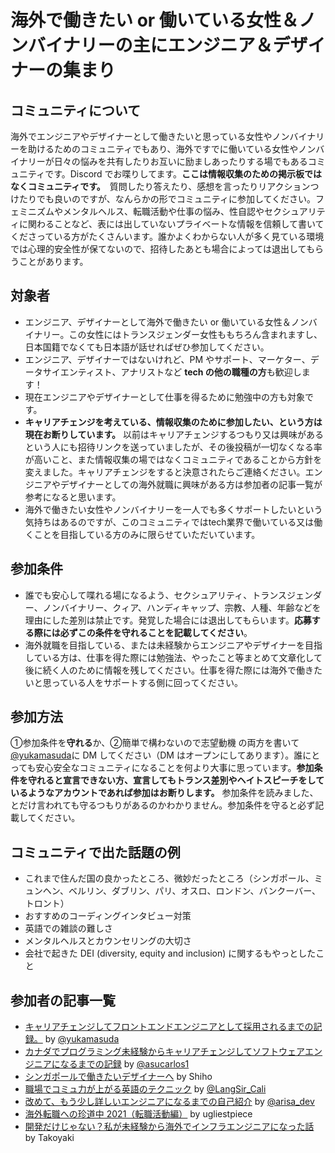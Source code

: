 # 海外で働きたい or 働いている女性＆ノンバイナリーの主にエンジニア＆デザイナーの集まり

## コミュニティについて

海外でエンジニアやデザイナーとして働きたいと思っている女性やノンバイナリーを助けるためのコミュニティでもあり、海外ですでに働いている女性やノンバイナリーが日々の悩みを共有したりお互いに励ましあったりする場でもあるコミュニティです。Discord でお喋りしてます。**ここは情報収集のための掲示板ではなくコミュニティです。**　質問したり答えたり、感想を言ったりリアクションつけたりでも良いのですが、なんらかの形でコミュニティに参加してください。フェミニズムやメンタルヘルス、転職活動や仕事の悩み、性自認やセクシュアリティに関わることなど、表には出していないプライベートな情報を信頼して書いてくださっている方がたくさんいます。誰かよくわからない人が多く見ている環境では心理的安全性が保てないので、招待したあとも場合によっては退出してもらうことがあります。

## 対象者

- エンジニア、デザイナーとして海外で働きたい or 働いている女性＆ノンバイナリー。この女性にはトランスジェンダー女性ももちろん含まれますし、日本国籍でなくても日本語が話せればぜひ参加してください。
- エンジニア、デザイナーではないけれど、PM やサポート、マーケター、データサイエンティスト、アナリストなど **tech の他の職種の方**も歓迎します！
- 現在エンジニアやデザイナーとして仕事を得るために勉強中の方も対象です。
- **キャリアチェンジを考えている、情報収集のために参加したい、という方は現在お断りしています。** 以前はキャリアチェンジするつもり又は興味があるという人にも招待リンクを送っていましたが、その後投稿が一切なくなる率が高いこと、また情報収集の場ではなくコミュニティであることから方針を変えました。キャリアチェンジをすると決意されたらご連絡ください。エンジニアやデザイナーとしての海外就職に興味がある方は参加者の記事一覧が参考になると思います。
- 海外で働きたい女性やノンバイナリーを一人でも多くサポートしたいという気持ちはあるのですが、このコミュニティではtech業界で働いている又は働くことを目指している方のみに限らせていただいています。


## 参加条件

- 誰でも安心して喋れる場になるよう、セクシュアリティ、トランスジェンダー、ノンバイナリー、クィア、ハンディキャップ、宗教、人種、年齢などを理由にした差別は禁止です。発覚した場合には退出してもらいます。**応募する際には必ずこの条件を守れることを記載してください**。
- 海外就職を目指している、または未経験からエンジニアやデザイナーを目指している方は、仕事を得た際には勉強法、やったこと等まとめて文章化して後に続く人のために情報を残してください。仕事を得た際には海外で働きたいと思っている人をサポートする側に回ってください。

## 参加方法

 ①参加条件を**守れる**か、②簡単で構わないので志望動機 の両方を書いて[@yukamasuda](https://twitter.com/yukamasuda)に DM してください（DM はオープンにしてあります）。誰にとっても安心安全なコミュニティになることを何より大事に思っています。**参加条件を守れると宣言できない方、宣言してもトランス差別やヘイトスピーチをしているようなアカウントであれば参加はお断りします。** 参加条件を読みました、とだけ言われても守るつもりがあるのかわかりません。参加条件を守ると必ず記載してください。

## コミュニティで出た話題の例

- これまで住んだ国の良かったところ、微妙だったところ（シンガポール、ミュンヘン、ベルリン、ダブリン、パリ、オスロ、ロンドン、バンクーバー、トロント）
- おすすめのコーディングインタビュー対策
- 英語での雑談の難しさ
- メンタルヘルスとカウンセリングの大切さ
- 会社で起きた DEI (diversity, equity and inclusion) に関するもやっとしたこと

## 参加者の記事一覧

- [キャリアチェンジしてフロントエンドエンジニアとして採用されるまでの記録。](https://note.com/y_ukyk/n/n577cd5a78953) by [@yukamasuda](https://twitter.com/yukamasuda)
- [カナダでプログラミング未経験からキャリアチェンジしてソフトウェアエンジニアになるまでの記録](https://note.com/asucarlos/n/nd2255e5a3da6) by [@asucarlos1](https://twitter.com/asucarlos1)
- [シンガポールで働きたいデザイナーへ](https://note.com/shihoasada/n/n48680fb2ef1d?nt=like_9298) by Shiho
- [職場でコミュ力が上がる英語のテクニック](https://note.com/noot/n/ncd3a46c399db) by [@LangSir_Cali](https://twitter.com/LangSir_Cali)
- [改めて、もう少し詳しいエンジニアになるまでの自己紹介](https://note.com/frontendlifeinde/n/n08d35f0e57c1) by [@arisa_dev](https://twitter.com/arisa_dev)
- [海外転職への珍道中 2021（転職活動編）](https://ugliestpiece.hatenablog.com/entry/2021/09/26/031845) by ugliestpiece
- [開発だけじゃない？私が未経験から海外でインフラエンジニアになった話](https://note.com/mikan_study_aus/n/n7ff1a78c3e20) by Takoyaki
